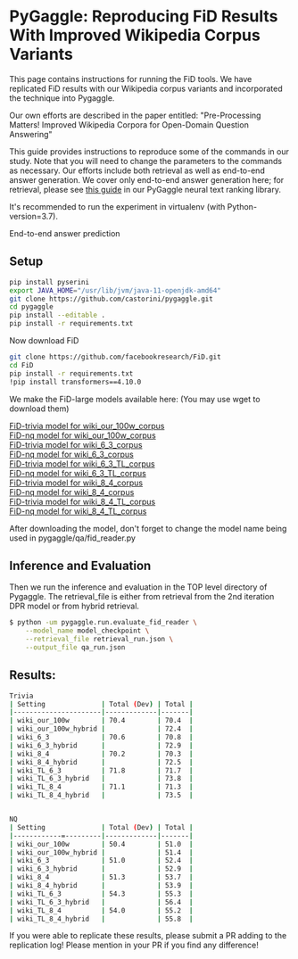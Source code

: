 # PyGaggle: Reproducing FiD Results With Improved Wikipedia Corpus Variants

This page contains instructions for running the FiD tools. We have replicated FiD results with our Wikipedia corpus variants and incorporated the technique into Pygaggle.

Our own efforts are described in the paper entitled: "Pre-Processing Matters! Improved Wikipedia Corpora for Open-Domain Question Answering"

This guide provides instructions to reproduce some of the commands in our study. Note that you will need to change the parameters to the commands as necessary.
Our efforts include both retrieval as well as end-to-end answer generation.
We cover only end-to-end answer generation here; for retrieval, please see [this guide](https://github.com/castorini/pygaggle/blob/master/docs/experiments-dpr-reader.md) in our PyGaggle neural text ranking library.


It's recommended to run the experiment in virtualenv (with Python-version=3.7).


End-to-end answer prediction

## Setup
```bash
pip install pyserini
export JAVA_HOME="/usr/lib/jvm/java-11-openjdk-amd64"
git clone https://github.com/castorini/pygaggle.git 
cd pygaggle
pip install --editable .
pip install -r requirements.txt
```

Now download FiD

```bash
git clone https://github.com/facebookresearch/FiD.git
cd FiD
pip install -r requirements.txt
!pip install transformers==4.10.0
```

We make the FiD-large models available here: (You may use wget to download them)

[FiD-trivia model for wiki_our_100w_corpus](https://www.dropbox.com/s/i3az8xbgmqj6e3v/checkpoint_our_100w_trivia_large.tar.gz)  
[FiD-nq model for wiki_our_100w_corpus](https://www.dropbox.com/s/n9a01op57kyj54q/checkpoint_our_100w_nq_large.tar.gz)  
[FiD-trivia model for wiki_6_3_corpus](https://www.dropbox.com/s/8vlcrnkbtoa2mgh/checkpoint_6_3_trivia_large.tar.gz)  
[FiD-nq model for wiki_6_3_corpus](https://www.dropbox.com/s/0gk6ex2s7h3tr7t/checkpoint_6_3_nq_large.tar.gz)  
[FiD-trivia model for wiki_6_3_TL_corpus](https://www.dropbox.com/s/u1kv5zq4rvuzc5y/checkpoint_tables_6_3_trivia_large.tar.gz)  
[FiD-nq model for wiki_6_3_TL_corpus](https://www.dropbox.com/s/vv0bllh0o1u9s3a/checkpoint_tables_6_3_nq_large.tar.gz)  
[FiD-trivia model for wiki_8_4_corpus](https://www.dropbox.com/s/qdayolo1kjouq69/checkpoint_8_4_trivia_large.tar.gz)  
[FiD-nq model for wiki_8_4_corpus](https://www.dropbox.com/s/v88ja4tlbb7gw3k/checkpoint_8_4_nq_large.tar.gz)  
[FiD-trivia model for wiki_8_4_TL_corpus](https://www.dropbox.com/s/a8hc0sgvshj3rti/checkpoint_tables_8_4_trivia_large.tar.gz)  
[FiD-nq model for wiki_8_4_TL_corpus](https://www.dropbox.com/s/ae4fugw4yg02p7p/checkpoint_tables_8_4_nq_large.tar.gz)  

After downloading the model, don't forget to change the model name being used in pygaggle/qa/fid_reader.py

## Inference and Evaluation

Then we run the inference and evaluation in the TOP level directory of Pygaggle. The retrieval_file is either from retrieval from the 2nd iteration DPR model or from hybrid retrieval.

```bash
$ python -um pygaggle.run.evaluate_fid_reader \
    --model_name model_checkpoint \
    --retrieval_file retrieval_run.json \
    --output_file qa_run.json
```


## Results:

```bash
Trivia
| Setting              | Total (Dev) | Total |
|----------------------|-------------|-------|
| wiki_our_100w        | 70.4        | 70.4  |
| wiki_our_100w_hybrid |             | 72.4  |
| wiki_6_3             | 70.6        | 70.8  |
| wiki_6_3_hybrid      |             | 72.9  |
| wiki_8_4             | 70.2        | 70.3  |
| wiki_8_4_hybrid      |             | 72.5  |
| wiki_TL_6_3          | 71.8        | 71.7  |
| wiki_TL_6_3_hybrid   |             | 73.8  |
| wiki_TL_8_4          | 71.1        | 71.3  |
| wiki_TL_8_4_hybrid   |             | 73.5  |


NQ
| Setting              | Total (Dev) | Total |
|------------=---------|-------------|-------|
| wiki_our_100w        | 50.4        | 51.0  |
| wiki_our_100w_hybrid |             | 51.4  |
| wiki_6_3             | 51.0        | 52.4  |
| wiki_6_3_hybrid      |             | 52.9  |
| wiki_8_4             | 51.3        | 53.7  |
| wiki_8_4_hybrid      |             | 53.9  |
| wiki_TL_6_3          | 54.3        | 55.3  |
| wiki_TL_6_3_hybrid   |             | 56.4  |
| wiki_TL_8_4          | 54.0        | 55.2  |
| wiki_TL_8_4_hybrid   |             | 55.8  |


```


If you were able to replicate these results, please submit a PR adding to the replication log! Please mention in your PR if you find any difference!



